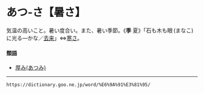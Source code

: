 # あつ‐さ【暑さ】

気温の高いこと。暑い度合い。また、暑い季節。《**季** 夏》「石も木も眼 (まなこ) に光る―かな／[去来](https://dictionary.goo.ne.jp/word/person/%E5%90%91%E4%BA%95%E5%8E%BB%E6%9D%A5/#jn-214560)」⇔[寒さ](https://dictionary.goo.ne.jp/word/%E5%AF%92%E3%81%95/#jn-89302)。

#### 類語

-   [厚み(あつみ)](https://dictionary.goo.ne.jp/word/%E5%8E%9A%E3%81%BF/#jn-4965)

---
`https://dictionary.goo.ne.jp/word/%E6%9A%91%E3%81%95/`
